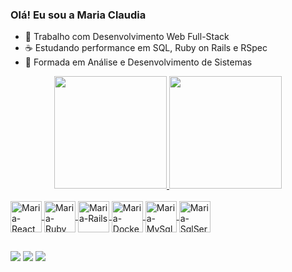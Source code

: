 ### Olá! Eu sou a Maria Claudia

- 🔭 Trabalho com Desenvolvimento Web Full-Stack
- ☕ Estudando performance em SQL, Ruby on Rails e RSpec
- 🌱 Formada em Análise e Desenvolvimento de Sistemas

<div align="center">
  <a href="https://github.com/MariaClaudiaWandersee">
  <img height="180em" src="https://github-readme-stats.vercel.app/api?username=MariaClaudiaWandersee&show_icons=true&theme=dracula&include_all_commits=true&count_private=true"/>
  <img height="180em" src="https://github-readme-stats.vercel.app/api/top-langs/?username=MariaClaudiaWandersee&layout=compact&langs_count=7&theme=dracula"/>
</div>

<div style="display: inline_block"><br>
  <img align="center" alt="Maria-React" height="50" width="50" src="https://cdn.jsdelivr.net/gh/devicons/devicon/icons/react/react-original-wordmark.svg" />

  <img align="center" alt="Maria-Ruby" height="50" width="50" src="https://cdn.jsdelivr.net/gh/devicons/devicon@latest/icons/ruby/ruby-plain-wordmark.svg" />
  
  <img align="center" alt="Maria-Rails" height="50" width="50" src="https://cdn.jsdelivr.net/gh/devicons/devicon@latest/icons/rails/rails-plain-wordmark.svg" />
  
  <img align="center" alt="Maria-Docker" height="50" width="50" src="https://cdn.jsdelivr.net/gh/devicons/devicon@latest/icons/docker/docker-plain-wordmark.svg" />
  
  <img align="center" alt="Maria-MySql" height="50" width="50" src="https://cdn.jsdelivr.net/gh/devicons/devicon/icons/mysql/mysql-original-wordmark.svg"/>
  
  <img align="center" alt="Maria-SqlServer" height="50" width="50" src="https://cdn.jsdelivr.net/gh/devicons/devicon/icons/microsoftsqlserver/microsoftsqlserver-plain-wordmark.svg?"/>

##

<div> 
  <a href="https://instagram.com/mariaclaudiawandersee" target="_blank"><img src="https://img.shields.io/badge/-Instagram-%23E4405F?style=for-the-badge&logo=instagram&logoColor=white" target="_blank"></a>
  <a href="https://www.linkedin.com/in/maria-claudia-de-britto-wandersee-675381208" target="_blank"><img src="https://img.shields.io/badge/-LinkedIn-%230077B5?style=for-the-badge&logo=linkedin&logoColor=white" target="_blank"></a> 
 <a href = "mailto:mariaaclaudiaa2401@gmail.com"><img src="https://img.shields.io/badge/Gmail-D14836?style=for-the-badge&logo=gmail&logoColor=white"></a>
</div>
 
